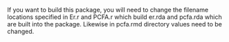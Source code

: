 
If you want to build this package, you will need to change the filename locations specified in Er.r and PCFA.r which build er.rda and pcfa.rda which are built into the package. Likewise in pcfa.rmd directory values need to be changed.
